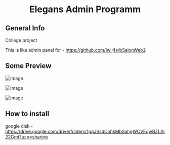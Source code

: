 <H1 id="up" align="center" > Elegans Admin Programm </H1>
<H2 id="info"> General Info </H2>
College  project

This is like admin panel for - https://github.com/Iwlj4s/bSalonWeb2

<H2 id="preview"> Some Preview </H2>

![image](https://github.com/Iwlj4s/bSalonAdmin/assets/113620590/06eb0f78-4d34-4c08-83ca-be365247c1e9)


![image](https://github.com/Iwlj4s/bSalonAdmin/assets/113620590/0abbbcc4-f2a8-4e15-a78c-f6be7623902a)


![image](https://github.com/Iwlj4s/bSalonAdmin/assets/113620590/7807c0eb-b4bf-4f14-b7b6-710c25d87bb0)

<H2 id="install"> How to install </H2>

google disk - https://drive.google.com/drive/folders/1pqJSsdCohkMbSahgWCVEgwBZLAI22Gmt?usp=sharing
